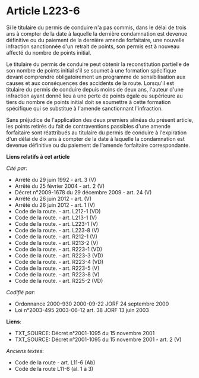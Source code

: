 # Article L223-6

Si le titulaire du permis de conduire n'a pas commis, dans le délai de trois ans à compter de la date à laquelle la dernière
condamnation est devenue définitive ou du paiement de la dernière amende forfaitaire, une nouvelle infraction sanctionnée
d'un retrait de points, son permis est à nouveau affecté du nombre de points initial.

Le titulaire du permis de conduire peut obtenir la reconstitution partielle de son nombre de points initial s'il se soumet à
une formation spécifique devant comprendre obligatoirement un programme de sensibilisation aux causes et aux conséquences des
accidents de la route. Lorsqu'il est titulaire du permis de conduire depuis moins de deux ans, l'auteur d'une infraction
ayant donné lieu à une perte de points égale ou supérieure au tiers du nombre de points initial doit se soumettre à cette
formation spécifique qui se substitue à l'amende sanctionnant l'infraction.

Sans préjudice de l'application des deux premiers alinéas du présent article, les points retirés du fait de contraventions
passibles d'une amende forfaitaire sont réattribués au titulaire du permis de conduire à l'expiration d'un délai de dix ans à
compter de la date à laquelle la condamnation est devenue définitive ou du paiement de l'amende forfaitaire correspondante.

**Liens relatifs à cet article**

_Cité par_:

  - Arrêté du 29 juin 1992 - art. 3 (V)
  - Arrêté du 25 février 2004 - art. 2 (V)
  - Décret n°2009-1678 du 29 décembre 2009 - art. 24 (V)
  - Arrêté du 26 juin 2012 - art. (V)
  - Arrêté du 26 juin 2012 - art. 1 (V)
  - Code de la route. - art. L212-1 (VD)
  - Code de la route. - art. L213-1 (V)
  - Code de la route. - art. L223-1 (V)
  - Code de la route. - art. L223-8 (V)
  - Code de la route. - art. R212-1 (V)
  - Code de la route. - art. R213-2 (V)
  - Code de la route. - art. R223-1 (VD)
  - Code de la route. - art. R223-3 (VD)
  - Code de la route. - art. R223-4 (VD)
  - Code de la route. - art. R223-5 (V)
  - Code de la route. - art. R223-8 (V)
  - Code de la route. - art. R225-2 (VD)

_Codifié par_:

  - Ordonnance 2000-930 2000-09-22 JORF 24 septembre 2000
  - Loi n°2003-495 2003-06-12 art. 38 JORF 13 juin 2003

**Liens**:

  - TXT_SOURCE: Décret n°2001-1095 du 15 novembre 2001
  - TXT_SOURCE: Décret n°2001-1095 du 15 novembre 2001 - art. 2 (V)

_Anciens textes_:

  - Code de la route - art. L11-6 (Ab)
  - Code de la route L11-6 (al. 1 à 3)
